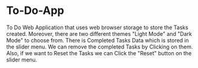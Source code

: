# To-Do-App
To Do Web Application that uses web browser storage to store the Tasks created. Moreover, there are two different themes "Light Mode" and "Dark Mode" to choose from. There is Completed Tasks Data which is stored in the slider menu. We can remove the completed Tasks by Clicking on them. Also, if we want to Reset the Tasks we can Click the "Reset" button on the slider menu.
